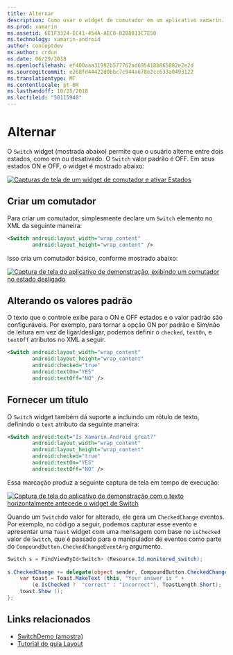```yaml
---
title: Alternar
description: Como usar o widget de comutador em um aplicativo xamarin. Android
ms.prod: xamarin
ms.assetid: 6E1F3324-EC41-454A-AEC0-0208813C7E50
ms.technology: xamarin-android
author: conceptdev
ms.author: crdun
ms.date: 06/29/2018
ms.openlocfilehash: ef400aaa31992b577762ad695418b865882e2e2d
ms.sourcegitcommit: e268fd44422d0bbc7c944a678e2cc633a0493122
ms.translationtype: MT
ms.contentlocale: pt-BR
ms.lasthandoff: 10/25/2018
ms.locfileid: "50115948"
---
```

# <a name="switch"></a>Alternar

O `Switch` widget (mostrada abaixo) permite que o usuário alterne entre dois estados, como em ou desativado. O `Switch` valor padrão é OFF. Em seus estados ON e OFF, o widget é mostrado abaixo:

[![Capturas de tela de um widget de comutador e ativar Estados](switch-images/16-switch-onoff.png)](switch-images/16-switch-onoff.png#lightbox)


## <a name="creating-a-switch"></a>Criar um comutador

Para criar um comutador, simplesmente declare um `Switch` elemento no XML da seguinte maneira:

```xml
<Switch android:layout_width="wrap_content"
        android:layout_height="wrap_content" />
```

Isso cria um comutador básico, conforme mostrado abaixo:

[![Captura de tela do aplicativo de demonstração, exibindo um comutador no estado desligado](switch-images/07-switch.png)](switch-images/07-switch.png#lightbox)


## <a name="changing-default-values"></a>Alterando os valores padrão

O texto que o controle exibe para o ON e OFF estados e o valor padrão são configuráveis. Por exemplo, para tornar a opção ON por padrão e Sim/não de leitura em vez de ligar/desligar, podemos definir o `checked`, `textOn`, e `textOff` atributos no XML a seguir.

```xml
<Switch android:layout_width="wrap_content"
        android:layout_height="wrap_content"
        android:checked="true"
        android:textOn="YES"
        android:textOff="NO" />
```



## <a name="providing-a-title"></a>Fornecer um título

O `Switch` widget também dá suporte a incluindo um rótulo de texto, definindo o `text` atributo da seguinte maneira:

```xml
<Switch android:text="Is Xamarin.Android great?"
        android:layout_width="wrap_content"
        android:layout_height="wrap_content"
        android:checked="true"
        android:textOn="YES"
        android:textOff="NO" />
```

Essa marcação produz a seguinte captura de tela em tempo de execução:

[![Captura de tela do aplicativo de demonstração com o texto horizontalmente antecede o widget de Switch](switch-images/08-switch.png)](switch-images/08-switch.png#lightbox)

Quando um `Switch`do valor for alterado, ele gera um `CheckedChange` eventos.
Por exemplo, no código a seguir, podemos capturar esse evento e apresentar uma `Toast` widget com uma mensagem com base no `isChecked` valor de `Switch`, que é passado para o manipulador de eventos como parte do `CompoundButton.CheckedChangeEventArg` argumento.

```csharp
Switch s = FindViewById<Switch> (Resource.Id.monitored_switch);
           
s.CheckedChange += delegate(object sender, CompoundButton.CheckedChangeEventArgs e) {
    var toast = Toast.MakeText (this, "Your answer is " +
        (e.IsChecked ?  "correct" : "incorrect"), ToastLength.Short);
    toast.Show ();
};
```


## <a name="related-links"></a>Links relacionados

- [SwitchDemo (amostra)](https://developer.xamarin.com/samples/monodroid/SwitchDemo/)
- [Tutorial do guia Layout](~/android/user-interface/layouts/tab-layout/index.md)
